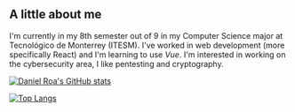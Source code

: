## A little about me

I'm currently in my 8th semester out of 9 in my Computer Science major at Tecnológico de Monterrey (ITESM). I've worked in web development (more specifically React) and I'm learning to use _Vue_. I'm interested in working on the cybersecurity area, I like pentesting and cryptography.

[![Daniel Roa's GitHub stats](https://github-readme-stats.vercel.app/api?username=danielroa98&count_private=true&show_icons=true&theme=cobalt)](https://github.com/anuraghazra/github-readme-stats)

[![Top Langs](https://github-readme-stats.vercel.app/api/top-langs/?username=danielroa98&langs_count=4&layout=compact&theme=cobalt)](https://github.com/danielroa98/github-readme-stats)


<!-- [![Daniel Roa's DEV Community Profile](https://d2fltix0v2e0sb.cloudfront.net/dev-badge.svg)](https://dev.to/danielroa98) -->

<!--
**danielroa98/danielroa98** is a ✨ _special_ ✨ repository because its `README.md` (this file) appears on your GitHub profile.

Here are some ideas to get you started:

- 🔭 I’m currently working on ...
- 🌱 I’m currently learning ...
- 👯 I’m looking to collaborate on ...
- 🤔 I’m looking for help with ...
- 💬 Ask me about ...
- 📫 How to reach me: ...
- 😄 Pronouns: ...
- ⚡ Fun fact: ...
-->
